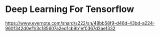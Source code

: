 # Deep Learning For Tensorflow

https://www.evernote.com/shard/s222/sh/48bb58f9-d46d-43bd-a224-960f342d0ef1/3c185607a2ed1cb9b1ef0367d3ae1332
